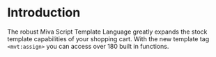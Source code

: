 # Introduction

The robust Miva Script Template Language greatly expands the stock template capabilities of your shopping cart. With the new template tag `<mvt:assign>` you can access over 180 built in functions.

